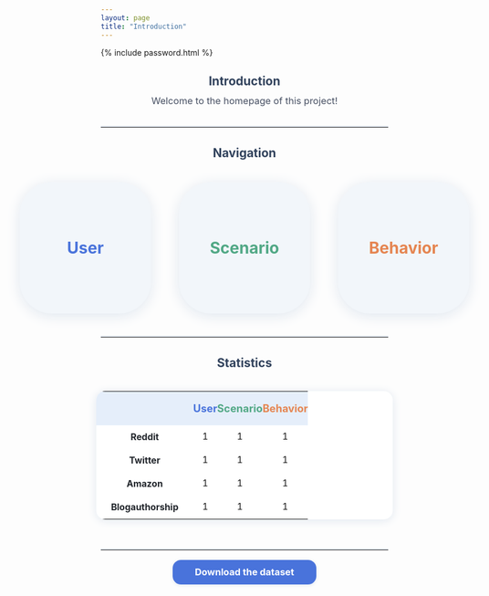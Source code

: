 ```yaml
---
layout: page
title: "Introduction"
---
```

{% include password.html %}


<style>
/* 隐藏正文里的主标题 */
h1.page-title, h1 {
  display: none !important;
}
</style>

<!-- Section 1: Introduction -->
<h2 style="color:#31425c; margin-bottom:0.6em;text-align:center;">Introduction</h2>
<div style="font-size:1.18em; color:#475063; margin-bottom:2em; max-width:800px;text-align:center;">
  Welcome to the homepage of this project!
</div>
<hr style="border:0; border-top:2.5px solid #e0e7ef; margin:2.3em 0 2.3em 0;">

<!-- Section 2: 三个方块大按钮 -->
<h2 style="color:#31425c; margin-bottom:0.6em;text-align:center;">Navigation</h2>
<div style="display: flex; justify-content: center; gap: 3.5em; margin: 2.8em 0;">
  <a href="{{ site.baseurl }}/user/" style="display:block; text-decoration:none;">
    <div style="width:230px; height:230px; background:#f2f6fa; border-radius:2em; display:flex; align-items:center; justify-content:center; font-size:2em; font-weight:700; color:#4973db; box-shadow:0 4px 24px #e0e7ef; transition:.2s; cursor:pointer;">
      User
    </div>
  </a>
  <a href="{{ site.baseurl }}/scenario/" style="display:block; text-decoration:none;">
    <div style="width:230px; height:230px; background:#f2f6fa; border-radius:2em; display:flex; align-items:center; justify-content:center; font-size:2em; font-weight:700; color:#51a885; box-shadow:0 4px 24px #e0e7ef; transition:.2s; cursor:pointer;">
      Scenario
    </div>
  </a>
  <a href="{{ site.baseurl }}/behavior/" style="display:block; text-decoration:none;">
    <div style="width:230px; height:230px; background:#f2f6fa; border-radius:2em; display:flex; align-items:center; justify-content:center; font-size:2em; font-weight:700; color:#e58551; box-shadow:0 4px 24px #e0e7ef; transition:.2s; cursor:pointer;">
      Behavior
    </div>
  </a>
</div>
<hr style="border:0; border-top:2.5px solid #e0e7ef; margin:2.5em 0 2.3em 0;">

<!-- Section 3: statistics table -->
<h2 style="color:#31425c; margin-bottom:0.6em;text-align:center;">Statistics</h2>
<div style="display:flex; justify-content:center; margin: 1.5em 0 2.5em 0;">
  <table style="border-collapse:collapse; min-width:520px; font-size:1.13em; text-align:center; background:#fff; box-shadow:0 2px 16px #e0e7ef; border-radius:1em; overflow:hidden;">
    <tr style="background:#e5eefa;">
      <th style="padding:1em 0; width:170px;"></th>
      <th style="padding:1em 0; color:#4973db; font-weight:700; font-size:1.16em;">User</th>
      <th style="padding:1em 0; color:#51a885; font-weight:700; font-size:1.16em;">Scenario</th>
      <th style="padding:1em 0; color:#e58551; font-weight:700; font-size:1.16em;">Behavior</th>
    </tr>
    <tr>
      <td style="padding:.7em 0; color:#21252b; font-weight:700;">Reddit</td>
      <td>1</td>
      <td>1</td>
      <td>1</td>
    </tr>
    <tr>
      <td style="padding:.7em 0; color:#21252b; font-weight:700;">Twitter</td>
      <td>1</td>
      <td>1</td>
      <td>1</td>
    </tr>
    <tr>
      <td style="padding:.7em 0; color:#21252b; font-weight:700;">Amazon</td>
      <td>1</td>
      <td>1</td>
      <td>1</td>
    </tr>
    <tr>
      <td style="padding:.7em 0; color:#21252b; font-weight:700;">Blogauthorship</td>
      <td>1</td>
      <td>1</td>
      <td>1</td>
    </tr>
  </table>
</div>
<hr style="border:0; border-top:2.5px solid #e0e7ef; margin:2.5em 0 2em 0;">

<!-- Section 4: download -->
<!-- <h2 style="color:#31425c; margin-bottom:0.7em;text-align:center;">Download</h2> -->
<div style="text-align:center; margin-top:1.3em;">
  <a href="https://example.com/download.zip" style="font-size:1.17em; color:#fff; background:#4973db; border-radius:.9em; padding:.7em 2.4em; text-decoration:none; font-weight:700; box-shadow:0 1px 6px #e0e7ef;">
    Download the dataset
  </a>
</div>
